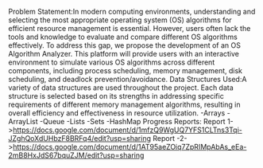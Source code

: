 Problem Statement:In modern computing environments, understanding and selecting the most appropriate operating system (OS) algorithms for efficient resource management is essential. However, users often 
lack the tools and knowledge to evaluate and compare different OS algorithms effectively. To address this gap, we propose the development of an OS Algorithm Analyzer. This platform will 
provide users with an interactive environment to simulate various OS algorithms across different components, including process scheduling, memory management, disk scheduling, and deadlock
prevention/avoidance.
Data Structures Used:A variety of data structures are used throughout the project. Each data structure is selected based on its strengths in addressing specific requirements of different
memory management algorithms, resulting in overall efficiency and effectiveness in resource utilization.
-Arrays 
-ArrayList
-Queue
-Lists
-Sets
-HashMap
Progress Reports:
Report 1->https://docs.google.com/document/d/1mfzQ9WgUQ7YFS1CLTns3Tqi-JZghQoXdUHbzF8BRFq4/edit?usp=sharing
Report -2->https://docs.google.com/document/d/1AT95aeZOiq7ZpRIMpAbAs_eEa-2mB8HxJdS67bquZJM/edit?usp=sharing           



